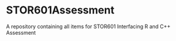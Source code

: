 # STOR601Assessment
A repository containing all items for STOR601 Interfacing R and C++ Assessment 

